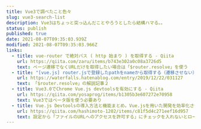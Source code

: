 ```yaml
---
title: Vue3で調べたこと色々
slug: vue3-search-list
description: Vue3はちょっと突っ込んだことやろうとしたら結構ハマる。。
status: publish
published: true
date: 2021-08-07T09:35:03.939Z
modified: 2021-08-07T09:35:03.966Z
links:
  - title: vue-router で絶対パス ( http 始まり ) を取得する - Qiita
    url: https://qiita.com/zaru/items/b743e302a0c08a3726d5
    text: ページ遷移でなくURLだけを取得したい場合は「$router.resolve」を使う
  - title: "[vue.js] router.jsで登録したpathをnameから取得する（遷移させない） - １分技術ブログ"
    url: https://waterfalls.hatenablog.com/entry/2019/12/22/031127
    text: 「$router.resolve」の解説記事２
  - title: Vue3.0でChrome Vue.js devtoolsを有効にする - Qiita
    url: https://qiita.com/yosaprog/items/b1305b3e607272e70958
    text: Vue3ではベータ版を使う必要あり
  - title: Vue.js Devtoolsの導入方法と機能まとめ。Vue.jsを用いた開発を効率化させよう！ - Qiita
    url: https://qiita.com/hashimoto-1202/items/c81f5d4c271eef16d957
    text: 設定から「ファイルのURLへのアクセスを許可する」にチェックを入れないとローカルファイルで動かない
---
```

